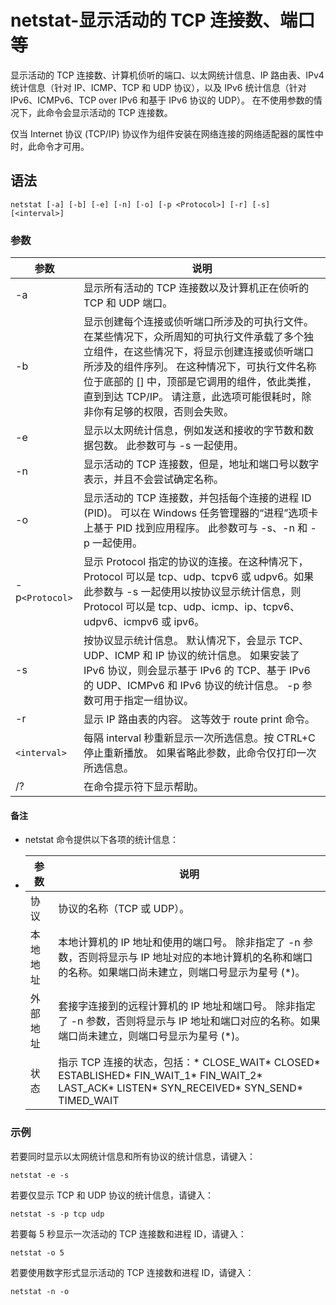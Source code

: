 # netstat-显示活动的 TCP 连接数、端口等

显示活动的 TCP 连接数、计算机侦听的端口、以太网统计信息、IP 路由表、IPv4 统计信息（针对 IP、ICMP、TCP 和 UDP  协议），以及 IPv6 统计信息（针对 IPv6、ICMPv6、TCP over IPv6 和基于 IPv6 协议的 UDP）。  在不使用参数的情况下，此命令会显示活动的 TCP 连接数。

仅当 Internet 协议 (TCP/IP) 协议作为组件安装在网络连接的网络适配器的属性中时，此命令才可用。

## 语法

```
netstat [-a] [-b] [-e] [-n] [-o] [-p <Protocol>] [-r] [-s] [<interval>]
```

### 参数

|参数|说明|
| ------| ------------------------------------------------------------------------------------------------------------------------------------------------------------------------------------------------------------------------------------------------------------------------------------------------------------------------|
|-a|显示所有活动的 TCP 连接数以及计算机正在侦听的 TCP 和 UDP 端口。|
|-b|显示创建每个连接或侦听端口所涉及的可执行文件。 在某些情况下，众所周知的可执行文件承载了多个独立组件，在这些情况下，将显示创建连接或侦听端口所涉及的组件序列。 在这种情况下，可执行文件名称位于底部的 [] 中，顶部是它调用的组件，依此类推，直到到达 TCP/IP。 请注意，此选项可能很耗时，除非你有足够的权限，否则会失败。|
|-e|显示以太网统计信息，例如发送和接收的字节数和数据包数。 此参数可与 -s 一起使用。|
|-n|显示活动的 TCP 连接数，但是，地址和端口号以数字表示，并且不会尝试确定名称。|
|-o|显示活动的 TCP 连接数，并包括每个连接的进程 ID (PID)。 可以在 Windows 任务管理器的“进程”选项卡上基于 PID 找到应用程序。 此参数可与 -s、-n 和 -p 一起使用。|
|-p`<Protocol>`​|显示 Protocol 指定的协议的连接。在这种情况下，Protocol 可以是 tcp、udp、tcpv6 或 udpv6。如果此参数与 -s 一起使用以按协议显示统计信息，则 Protocol 可以是 tcp、udp、icmp、ip、tcpv6、udpv6、icmpv6 或 ipv6。|
|-s|按协议显示统计信息。 默认情况下，会显示 TCP、UDP、ICMP 和 IP 协议的统计信息。 如果安装了 IPv6 协议，则会显示基于 IPv6 的 TCP、基于 IPv6 的 UDP、ICMPv6 和 IPv6 协议的统计信息。 -p 参数可用于指定一组协议。|
|-r|显示 IP 路由表的内容。 这等效于 route print 命令。|
|​`<interval>`​|每隔 interval 秒重新显示一次所选信息。按 CTRL+C 停止重新播放。 如果省略此参数，此命令仅打印一次所选信息。|
|/?|在命令提示符下显示帮助。|

#### 备注

* netstat 命令提供以下各项的统计信息：
* |参数|说明|
  | ----------| -------------------------------------------------------------------------------------------------------------------------------------------------------------|
  |协议|协议的名称（TCP 或 UDP）。|
  |本地地址|本地计算机的 IP 地址和使用的端口号。 除非指定了 -n 参数，否则将显示与 IP 地址对应的本地计算机的名称和端口的名称。如果端口尚未建立，则端口号显示为星号 (*)。|
  |外部地址|套接字连接到的远程计算机的 IP 地址和端口号。 除非指定了 -n 参数，否则将显示与 IP 地址和端口对应的名称。如果端口尚未建立，则端口号显示为星号 (*)。|
  |状态|指示 TCP 连接的状态，包括：* CLOSE_WAIT* CLOSED* ESTABLISHED* FIN_WAIT_1* FIN_WAIT_2* LAST_ACK* LISTEN* SYN_RECEIVED* SYN_SEND* TIMED_WAIT|

### 示例

若要同时显示以太网统计信息和所有协议的统计信息，请键入：

```
netstat -e -s
```

若要仅显示 TCP 和 UDP 协议的统计信息，请键入：

```
netstat -s -p tcp udp
```

若要每 5 秒显示一次活动的 TCP 连接数和进程 ID，请键入：

```
netstat -o 5
```

若要使用数字形式显示活动的 TCP 连接数和进程 ID，请键入：

```
netstat -n -o
```

‍
